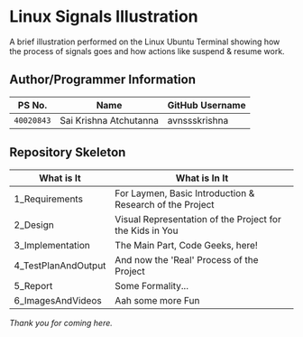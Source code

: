 # Linux Signals Illustration
A brief illustration performed on the Linux Ubuntu Terminal showing how the process of signals goes and how actions like suspend &amp; resume work.

## Author/Programmer Information
PS No. | Name | GitHub Username |
---------|-------------|----------------|
`40020843` | Sai Krishna Atchutanna | avnssskrishna |

## Repository Skeleton
| What is It | What is In It |
| ------ | ------ |
| 1_Requirements | For Laymen, Basic Introduction & Research of the Project |
| 2_Design | Visual Representation of the Project for the Kids in You  |
| 3_Implementation | The Main Part, Code Geeks, here! |
| 4_TestPlanAndOutput | And now the 'Real' Process of the Project |
| 5_Report | Some Formality... |
| 6_ImagesAndVideos | Aah some more Fun |

*Thank you for coming here.*
